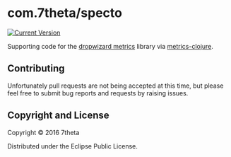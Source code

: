 # com.7theta/specto
[![Current Version](https://img.shields.io/clojars/v/com.7theta/specto.svg)](https://clojars.org/com.7theta/specto)

Supporting code for the
[dropwizard metrics](http://metrics.dropwizard.io/) library via
[metrics-clojure](https://github.com/sjl/metrics-clojure).

## Contributing

Unfortunately pull requests are not being accepted at this time, but
please feel free to submit bug reports and requests by raising issues.

## Copyright and License

Copyright © 2016 7theta

Distributed under the Eclipse Public License.
